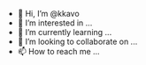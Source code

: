 - 👋 Hi, I’m @kkavo
- 👀 I’m interested in ...
- 🌱 I’m currently learning ...
- 💞️ I’m looking to collaborate on ...
- 📫 How to reach me ...

<!---
kkavo/kkavo is a ✨ special ✨ repository because its `README.md` (this file) appears on your GitHub profile.
You can click the Preview link to take a look at your changes.
--->
